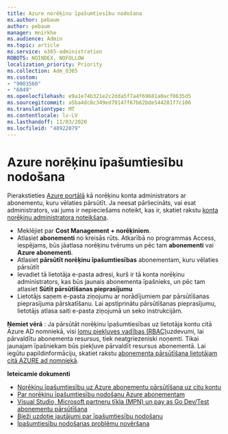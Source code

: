 ```yaml
---
title: Azure norēķinu īpašumtiesību nodošana
ms.author: pebaum
author: pebaum
manager: mnirkhe
ms.audience: Admin
ms.topic: article
ms.service: o365-administration
ROBOTS: NOINDEX, NOFOLLOW
localization_priority: Priority
ms.collection: Adm_O365
ms.custom:
- "9003560"
- "6849"
ms.openlocfilehash: e9a1e74b321e2c2dda5f7a4f69681a0acf0635d5
ms.sourcegitcommit: a5ba4dc8c349ed79147f67b62bde544281f7c106
ms.translationtype: MT
ms.contentlocale: lv-LV
ms.lasthandoff: 11/03/2020
ms.locfileid: "48922079"
---
```

# <a name="transfer-azure-billing-ownership"></a>Azure norēķinu īpašumtiesību nodošana

Pierakstieties [Azure portālā](https://portal.azure.com/) kā norēķinu konta administrators ar abonementu, kuru vēlaties pārsūtīt. Ja neesat pārliecināts, vai esat administrators, vai jums ir nepieciešams noteikt, kas ir, skatiet rakstu [konta norēķinu administratora noteikšana](https://docs.microsoft.com/azure/cost-management-billing/understand/subscription-transfer#whoisaa).

- Meklējiet par **Cost Management + norēķiniem**.
- Atlasiet **abonementi** no kreisās rūts. Atkarībā no programmas Access, iespējams, būs jāatlasa norēķinu tvērums un pēc tam **abonementi** vai **Azure abonementi**.
- Atlasiet **pārsūtīt norēķinu īpašumtiesības** abonementam, kuru vēlaties pārsūtīt
- Ievadiet tā lietotāja e-pasta adresi, kurš ir tā konta norēķinu administrators, kas būs jaunais abonementa īpašnieks, un pēc tam atlasiet **Sūtīt pārsūtīšanas pieprasījumu**
- Lietotājs saņem e-pasta ziņojumu ar norādījumiem par pārsūtīšanas pieprasījuma pārskatīšanu. Lai apstiprinātu pārsūtīšanas pieprasījumu, lietotājs atlasa saiti e-pasta ziņojumā un seko instrukcijām.

**Ņemiet vērā** : Ja pārsūtāt norēķinu īpašumtiesības uz lietotāja kontu citā Azure AD nomniekā, visi [lomu piekļuves vadības (RBAC)](https://docs.microsoft.com/azure/role-based-access-control/overview?WT.mc_id=Portal-Microsoft_Azure_Support)uzdevumi, lai pārvaldītu abonementa resursus, tiek neatgriezeniski noņemti. Tikai jaunajam īpašniekam būs piekļuve pārvaldīt resursus abonementā. Lai iegūtu papildinformāciju, skatiet rakstu [abonementa pārsūtīšana lietotājam citā AZURE ad nomniekā](https://docs.microsoft.com/azure/active-directory/managed-identities-azure-resources/known-issues?WT.mc_id=Portal-Microsoft_Azure_Support).

**Ieteicamie dokumenti**

- [Norēķinu īpašumtiesību uz Azure abonementu pārsūtīšana uz citu kontu](https://docs.microsoft.com/azure/cost-management-billing/manage/billing-subscription-transfer)
- [Par norēķinu īpašumtiesību nodošanu Azure abonementam](https://docs.microsoft.com//azure/cost-management-billing/understand/subscription-transfer)
- [Visual Studio, Microsoft partneru tīkla (MPN) un pay as Go Dev/Test abonementu pārsūtīšana](https://docs.microsoft.com/azure/billing/billing-subscription-transfer?WT.mc_id=Portal-Microsoft_Azure_Support#transferring-visual-studio-microsoft-partner-network-mpn-and-pay-as-you-go-devtest-subscriptions)
- [Bieži uzdotie jautājumi par īpašumtiesību nodošanu](https://docs.microsoft.com/azure/billing/billing-subscription-transfer?WT.mc_id=Portal-Microsoft_Azure_Support#frequently-asked-questions-faq-for-senders)
- [Īpašumtiesību nodošanas problēmu novēršana](https://docs.microsoft.com/azure/billing/billing-subscription-transfer?WT.mc_id=Portal-Microsoft_Azure_Support#troubleshooting)
